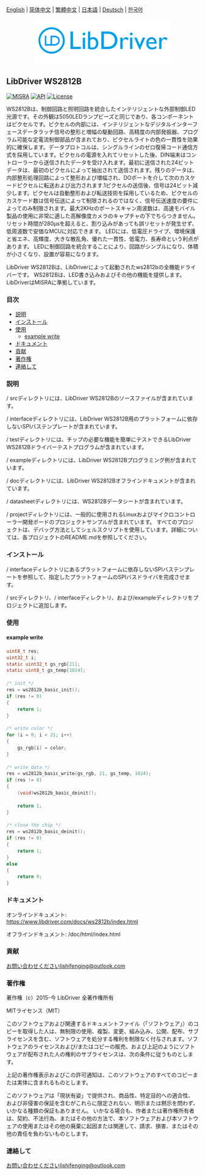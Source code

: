 [English](/README.md) | [ 简体中文](/README_zh-Hans.md) | [繁體中文](/README_zh-Hant.md) | [日本語](/README_ja.md) | [Deutsch](/README_de.md) | [한국어](/README_ko.md)

<div align=center>
<img src="/doc/image/logo.png"/>
</div>

## LibDriver WS2812B

[![MISRA](https://img.shields.io/badge/misra-compliant-brightgreen.svg)](/misra/README.md) [![API](https://img.shields.io/badge/api-reference-blue.svg)](https://www.libdriver.com/docs/ws2812b/index.html) [![License](https://img.shields.io/badge/license-MIT-brightgreen.svg)](/LICENSE)

WS2812Bは、制御回路と照明回路を統合したインテリジェントな外部制御LED光源です。その外観は5050LEDランプビーズと同じであり、各コンポーネントはピクセルです。ピクセルの内部には、インテリジェントなデジタルインターフェースデータラッチ信号の整形と増幅の駆動回路、高精度の内部発振器、プログラム可能な定電流制御部品が含まれており、ピクセルライトの色の一貫性を効果的に確保します。データプロトコルは、シングルラインのゼロ復帰コード通信方式を採用しています。ピクセルの電源を入れてリセットした後、DIN端末はコントローラーから送信されたデータを受け入れます。最初に送信された24ビットデータは、最初のピクセルによって抽出されて送信されます。残りのデータは、内部整形処理回路によって整形および増幅され、DOポートを介して次のカスケードピクセルに転送および出力されます.1ピクセルの送信後、信号は24ビット減少します。ピクセルは自動整形および転送技術を採用しているため、ピクセルのカスケード数は信号伝送によって制限されるのではなく、信号伝送速度の要件によってのみ制限されます。最大2KHzのポートスキャン周波数は、高速モバイル製品の使用に非常に適した高解像度カメラのキャプチャの下でちらつきません。リセット時間が280μsを超えると、割り込みがあっても誤リセットが発生せず、低周波数で安価なMCUに対応できます。 LEDには、低電圧ドライブ、環境保護と省エネ、高輝度、大きな散乱角、優れた一貫性、低電力、長寿命という利点があります。 LEDに制御回路を統合することにより、回路がシンプルになり、体積が小さくなり、設置が容易になります。

LibDriver WS2812Bは、LibDriverによって起動されたws2812bの全機能ドライバーです。 WS2812Bは、LED書き込みおよびその他の機能を提供します。 LibDriverはMISRAに準拠しています。

### 目次

  - [説明](#説明)
  - [インストール](#インストール)
  - [使用](#使用)
    - [example write](#example-write)
  - [ドキュメント](#ドキュメント)
  - [貢献](#貢献)
  - [著作権](#著作権)
  - [連絡して](#連絡して)

### 説明

/ srcディレクトリには、LibDriver WS2812Bのソースファイルが含まれています。

/ interfaceディレクトリには、LibDriver WS2812B用のプラットフォームに依存しないSPIバステンプレートが含まれています。

/ testディレクトリには、チップの必要な機能を簡単にテストできるLibDriver WS2812Bドライバーテストプログラムが含まれています。

/ exampleディレクトリには、LibDriver WS2812Bプログラミング例が含まれています。

/ docディレクトリには、LibDriver WS2812Bオフラインドキュメントが含まれています。

/ datasheetディレクトリには、WS2812Bデータシートが含まれています。

/ projectディレクトリには、一般的に使用されるLinuxおよびマイクロコントローラー開発ボードのプロジェクトサンプルが含まれています。 すべてのプロジェクトは、デバッグ方法としてシェルスクリプトを使用しています。詳細については、各プロジェクトのREADME.mdを参照してください。

### インストール

/ interfaceディレクトリにあるプラットフォームに依存しないSPIバステンプレートを参照して、指定したプラットフォームのSPIバスドライバを完成させます。

/ srcディレクトリ、/ interfaceディレクトリ、および/exampleディレクトリをプロジェクトに追加します。

### 使用

#### example write

```C
uint8_t res;
uint32_t i;
static uint32_t gs_rgb[21]; 
static uint8_t gs_temp[1024];

/* init */
res = ws2812b_basic_init();
if (res != 0)
{
    return 1;
}

/* write color */
for (i = 0; i < 21; i++)
{
    gs_rgb[i] = color;
}

/* write data */
res = ws2812b_basic_write(gs_rgb, 21, gs_temp, 1024);
if (res != 0)
{
    (void)ws2812b_basic_deinit();

    return 1;
}

/* close the chip */
res = ws2812b_basic_deinit();
if (res != 0)
{
    return 1;
}
else
{
    return 0;
}
```

### ドキュメント

オンラインドキュメント: https://www.libdriver.com/docs/ws2812b/index.html

オフラインドキュメント: /doc/html/index.html

### 貢献

お問い合わせくださいlishifenging@outlook.com

### 著作権

著作権（c）2015-今 LibDriver 全著作権所有

MITライセンス（MIT）

このソフトウェアおよび関連するドキュメントファイル（「ソフトウェア」）のコピーを取得した人は、無制限の使用、複製、変更、組み込み、公開、配布、サブライセンスを含む、ソフトウェアを処分する権利を制限なく付与されます。ソフトウェアのライセンスおよび/またはコピーの販売、および上記のようにソフトウェアが配布された人の権利のサブライセンスは、次の条件に従うものとします。

上記の著作権表示およびこの許可通知は、このソフトウェアのすべてのコピーまたは実体に含まれるものとします。

このソフトウェアは「現状有姿」で提供され、商品性、特定目的への適合性、および非侵害の保証を含むがこれらに限定されない、明示または黙示を問わず、いかなる種類の保証もありません。 いかなる場合も、作者または著作権所有者は、契約、不法行為、またはその他の方法で、本ソフトウェアおよび本ソフトウェアの使用またはその他の廃棄に起因または関連して、請求、損害、またはその他の責任を負わないものとします。

### 連絡して

お問い合わせくださいlishifenging@outlook.com